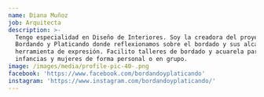 ```yaml
---
name: Diana Muñoz
job: Arquitecta
description: >-
  Tengo especialidad en Diseño de Interiores. Soy la creadora del proyecto llama
  Bordando y Platicando donde reflexionamos sobre el bordado y sus alcances como
  herramienta de expresión. Facilito talleres de bordado y acuarela para
  infancias y mujeres de forma personal o en grupo.
image: /images/media/profile-pic-40-.png
facebook: 'https://www.facebook.com/bordandoyplaticando'
instagram: 'https://www.instagram.com/bordandoyplaticando/'
---
```


